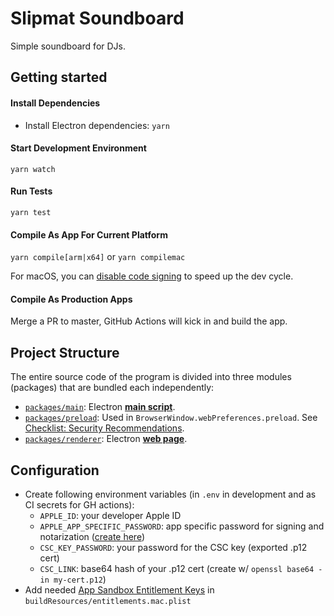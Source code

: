 # Slipmat Soundboard

Simple soundboard for DJs.
## Getting started

#### Install Dependencies

- Install Electron dependencies: `yarn`

#### Start Development Environment

`yarn watch`

#### Run Tests

`yarn test`
#### Compile As App For Current Platform

`yarn compile[arm|x64]` or `yarn compilemac`

For macOS, you can [disable code signing](https://www.electron.build/code-signing#how-to-disable-code-signing-during-the-build-process-on-macos) to speed up the dev cycle.
#### Compile As Production Apps

Merge a PR to master, GitHub Actions will kick in and build the app.
## Project Structure

The entire source code of the program is divided into three modules (packages) that are bundled each independently:
- [`packages/main`](packages/main): 
Electron [**main script**](https://www.electronjs.org/docs/tutorial/quick-start#create-the-main-script-file).
- [`packages/preload`](packages/preload): 
Used in `BrowserWindow.webPreferences.preload`. See [Checklist: Security Recommendations](https://www.electronjs.org/docs/tutorial/security#2-do-not-enable-nodejs-integration-for-remote-content).
- [`packages/renderer`](packages/renderer): 
Electron [**web page**](https://www.electronjs.org/docs/tutorial/quick-start#create-a-web-page).


## Configuration

- Create following environment variables (in `.env` in development and as CI secrets for GH actions):
  - `APPLE_ID`: your developer Apple ID
  - `APPLE_APP_SPECIFIC_PASSWORD`: app specific password for signing and notarization ([create here](https://appleid.apple.com/account/home))
  - `CSC_KEY_PASSWORD`: your password for the CSC key (exported .p12 cert)
  - `CSC_LINK`: base64 hash of your .p12 cert (create w/ `openssl base64 -in my-cert.p12`)
- Add needed [App Sandbox Entitlement Keys](https://developer.apple.com/library/archive/documentation/Miscellaneous/Reference/EntitlementKeyReference/Chapters/EnablingAppSandbox.html) in `buildResources/entitlements.mac.plist`

